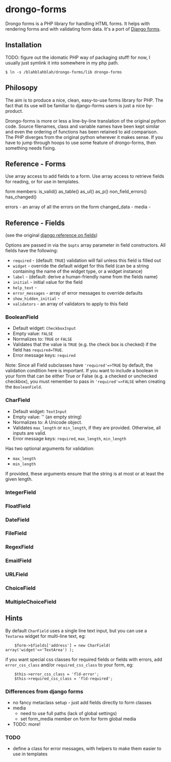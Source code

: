 # drongo-forms


Drongo forms is a PHP library for handling HTML forms. It helps with
rendering forms and with validating form data. 
It's a port of
[Django forms](https://docs.djangoproject.com/en/dev/topics/forms/).


## Installation

TODO: figure out the idomatic PHP way of packaging stuff!
for now, I usually just symlink it into somewhere in my php path.

    $ ln -s /blahblahblah/drongo-forms/lib drongo-forms


## Philosopy

The aim is to produce a nice, clean, easy-to-use forms library for PHP.
The fact that its use will be familiar to django-forms users is just a nice
by-product.

Drongo-forms is more or less a line-by-line translation of the original
python code. Source filenames, class and variable names have been kept
similar and even the ordering of functions has been retained to aid comparison.
The PHP diverges from the original python wherever it makes sense. If you have
to jump through hoops to use some feature of drongo-forms, then something needs
fixing.


## Reference - Forms

Use array access to add fields to a form.
Use array access to retrieve fields for reading, or for use in templates.


form members:
is_valid()
as_table()
as_ul()
as_p()
non_field_errors()
has_changed()

errors - an array of all the errors on the form
changed_data -
media -

## Reference - Fields


(see the original [django reference on fields](https://docs.djangoproject.com/en/dev/ref/forms/fields/))

Options are passed in via the `$opts` array parameter in field
constructors. All fields have the following:

* `required` - (default: `TRUE`) validation will fail unless this field is filled out
* `widget` - override the default widget for this field (can be a string containing the name of the widget type, or a widget instance)
* `label` - (default: derive a human-friendly name from the fields name)
* `initial` - initial value for the field
* `help_text` -
* `error_messages` - array of error messages to override defaults
* `show_hidden_initial` -
* `validators` - an array of validators to apply to this field

### BooleanField
* Default widget: `CheckboxInput`
* Empty value: `FALSE`
* Normalizes to: `TRUE` or `FALSE`
* Validates that the value is `TRUE` (e.g. the check box is checked) if the field has `required=TRUE`.
* Error message keys: `required`

Note: Since all Field subclasses have `'required'=>TRUE` by default, the
validation condition here is important. If you want to include a boolean
in your form that can be either True or False (e.g. a checked or unchecked
checkbox), you must remember to pass in `'required'=>FALSE` when creating
the `BooleanField`.


### CharField

* Default widget: `TextInput`
* Empty value: '' (an empty string)
* Normalizes to: A Unicode object.
* Validates `max_length` or `min_length`, if they are provided. Otherwise, all inputs are valid.
* Error message keys: `required`, `max_length`, `min_length`

Has two optional arguments for validation:

* `max_length`
* `min_length`

If provided, these arguments ensure that the string is at most or at least the given length.

### IntegerField
### FloatField

### DateField

### FileField
### RegexField
### EmailField


### URLField

### ChoiceField
### MultipleChoiceField



## Hints

By default `CharField` uses a single line text input, but you can
use a `Textarea` widget for multi-line text, eg:

        $form->$fields['address'] = new CharField( array('widget'=>'TextArea') );


if you want special css classes for required fields or fields with errors, add
`error_css_class` and/or `required_css_class` to your form, eg:

        $this->error_css_class = 'fld-error';
        $this->required_css_class = 'fld-required';

### Differences from django forms

* no fancy metaclass setup - just add fields directly to form classes
* media
    - need to use full paths (lack of global settings)
    - set form_media member on form for form global media
* TODO: more!


### TODO

* define a class for error messages, with helpers to make them easier to use in templates
